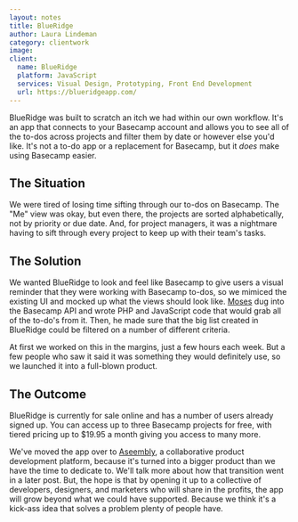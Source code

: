 ```yaml
---
layout: notes
title: BlueRidge
author: Laura Lindeman
category: clientwork
image: 
client:
  name: BlueRidge
  platform: JavaScript
  services: Visual Design, Prototyping, Front End Development
  url: https://blueridgeapp.com/
---
```

BlueRidge was built to scratch an itch we had within our own workflow. It's an app that connects to your Basecamp account and allows you to see all of the to-dos across projects and filter them by date or however else you'd like. It's not a to-do app or a replacement for Basecamp, but it *does* make using Basecamp easier.

## The Situation
We were tired of losing time sifting through our to-dos on Basecamp. The "Me" view was okay, but even there, the projects are sorted alphabetically, not by priority or due date. And, for project managers, it was a nightmare having to sift through every project to keep up with their team's tasks.

## The Solution
We wanted BlueRidge to look and feel like Basecamp to give users a visual reminder that they were working with Basecamp to-dos, so we mimiced the existing UI and mocked up what the views should look like. [Moses](https://ninelabs.com/experience/moses-ngone.html) dug into the Basecamp API and wrote PHP and JavaScript code that would grab all of the to-do's from it. Then, he made sure that the big list created in BlueRidge could be filtered on a number of different criteria.

At first we worked on this in the margins, just a few hours each week. But a few people who saw it said it was something they would definitely use, so we launched it into a full-blown product.

## The Outcome
BlueRidge is currently for sale online and has a number of users already signed up. You can access up to three Basecamp projects for free, with tiered pricing up to $19.95 a month giving you access to many more.

We've moved the app over to [Aseembly](https://assembly.com/), a collaborative product development platform, because it's turned into a bigger product than we have the time to dedicate to. We'll talk more about how that transition went in a later post. But, the hope is that by opening it up to a collective of developers, designers, and marketers who will share in the profits, the app will grow beyond what we could have supported. Because we think it's a kick-ass idea that solves a problem plenty of people have.